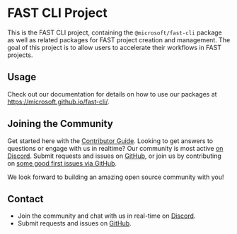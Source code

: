 # FAST CLI Project

This is the FAST CLI project, containing the `@microsoft/fast-cli` package as well as related packages for FAST project creation and management. The goal of this project is to allow users to accelerate their workflows in FAST projects.

## Usage

Check out our documentation for details on how to use our packages at https://microsoft.github.io/fast-cli/.

## Joining the Community

Get started here with the [Contributor Guide](./CONTRIBUTING.md).
Looking to get answers to questions or engage with us in realtime? Our community is most active [on Discord](https://discord.gg/FcSNfg4). Submit requests and issues on [GitHub](https://github.com/microsoft/fast-cli/issues/new/choose), or join us by contributing on [some good first issues via GitHub](https://github.com/microsoft/fast-cli/labels/community:good-first-issue).

We look forward to building an amazing open source community with you!

## Contact

* Join the community and chat with us in real-time on [Discord](https://discord.gg/FcSNfg4).
* Submit requests and issues on [GitHub](https://github.com/microsoft/fast-cli/issues/new/choose).
